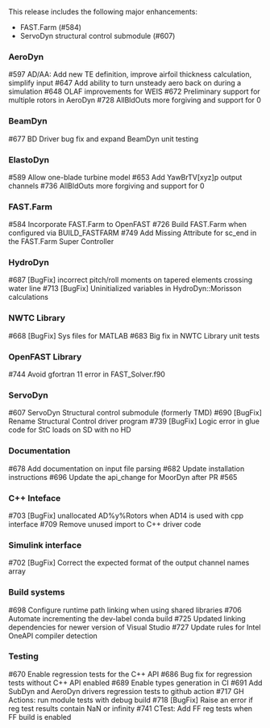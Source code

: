 This release includes the following major enhancements:
- FAST.Farm (#584)
- ServoDyn structural control submodule (#607)

### AeroDyn
#597 AD/AA: Add new TE definition, improve airfoil thickness calculation, simplify input
#647 Add ability to turn unsteady aero back on during a simulation
#648 OLAF improvements for WEIS
#672 Preliminary support for multiple rotors in AeroDyn
#728 AllBldOuts more forgiving and support for 0

### BeamDyn
#677 BD Driver bug fix and expand BeamDyn unit testing

### ElastoDyn
#589 Allow one-blade turbine model
#653 Add YawBrTV[xyz]p output channels
#736 AllBldOuts more forgiving and support for 0

### FAST.Farm
#584 Incorporate FAST.Farm to OpenFAST
#726 Build FAST.Farm when configured via BUILD_FASTFARM
#749 Add Missing Attribute for sc_end in the FAST.Farm Super Controller

### HydroDyn
#687 [BugFix] incorrect pitch/roll moments on tapered elements crossing water line
#713 [BugFix] Uninitialized variables in HydroDyn::Morisson calculations

### NWTC Library
#668 [BugFix] Sys files for MATLAB
#683 Big fix in NWTC Library unit tests

### OpenFAST Library
#744 Avoid gfortran 11 error in FAST_Solver.f90

### ServoDyn
#607 ServoDyn Structural control submodule (formerly TMD)
#690 [BugFix] Rename Structural Control driver program
#739 [BugFix] Logic error in glue code for StC loads on SD with no HD

### Documentation
#678 Add documentation on input file parsing
#682 Update installation instructions
#696 Update the api_change for MoorDyn after PR #565

### C++ Inteface
#703 [BugFix] unallocated AD%y%Rotors when AD14 is used with cpp interface
#709 Remove unused import to C++ driver code

### Simulink interface
#702 [BugFix] Correct the expected format of the output channel names array

### Build systems
#698 Configure runtime path linking when using shared libraries
#706 Automate incrementing the dev-label conda build
#725 Updated linking dependencies for newer version of Visual Studio
#727 Update rules for Intel OneAPI compiler detection

### Testing
#670 Enable regression tests for the C++ API
#686 Bug fix for regression tests without C++ API enabled
#689 Enable types generation in CI
#691 Add SubDyn and AeroDyn drivers regression tests to github action
#717 GH Actions: run module tests with debug build
#718 [BugFix] Raise an error if reg test results contain NaN or infinity
#741 CTest: Add FF reg tests when FF build is enabled

